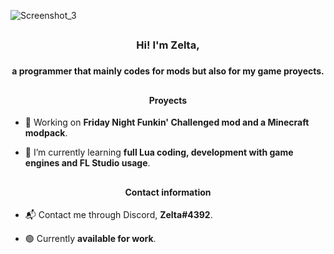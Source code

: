 ![Screenshot_3](https://user-images.githubusercontent.com/44785097/144629914-1fe55999-2f18-4cc1-bc70-afe616d74ae5.png)
<h2> </h2>

<h3 align = "center">Hi! I'm Zelta,<h3>
<h4 align = "center">a programmer that mainly codes for mods but also for my game proyects.
<p> </h4>
  <h2> </h2>

<h4 align = "center">Proyects
<p> </h4>

-  🔧 Working on **Friday Night Funkin' Challenged mod and a Minecraft modpack**.

-  📖 I’m currently learning **full Lua coding, development with game engines and FL Studio usage**.
  
<h2> </h2>

<h4 align = "center">Contact information
<p> </h4>

-  📬 Contact me through Discord, **Zelta#4392**.

-  🟢 Currently **available for work**.